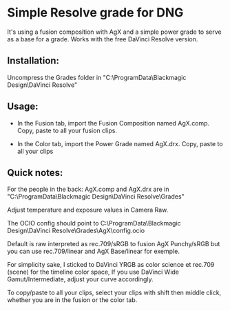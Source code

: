 # Simple Resolve grade for DNG 

It's using a fusion composition with AgX and a simple power grade to serve as a base for a grade.
Works with the free DaVinci Resolve version. 

## Installation:
Uncompress the Grades folder in "C:\ProgramData\Blackmagic Design\DaVinci Resolve\"

## Usage:

- In the Fusion tab, import the Fusion Composition named AgX.comp. Copy, paste to all your fusion clips.

- In the Color tab, import the Power Grade named AgX.drx. Copy, paste to all your clips 

## Quick notes: 

For the people in the back: AgX.comp and AgX.drx are in "C:\ProgramData\Blackmagic Design\DaVinci Resolve\Grades"

Adjust temperature and exposure values in Camera Raw.

The OCIO config should point to C:\ProgramData\Blackmagic Design\DaVinci Resolve\Grades\AgX\config.ocio

Default is raw interpreted as rec.709/sRGB to fusion AgX Punchy/sRGB but you can use rec.709/linear and AgX Base/linear for exemple.

For simplicity sake, I sticked to DaVinci YRGB as color science et rec.709 (scene) for the timeline color space, If you use DaVinci Wide Gamut/Intermediate, adjust your curve accordingly.

To copy/paste to all your clips, select your clips with shift then middle click, whether you are in the fusion or the color tab.

